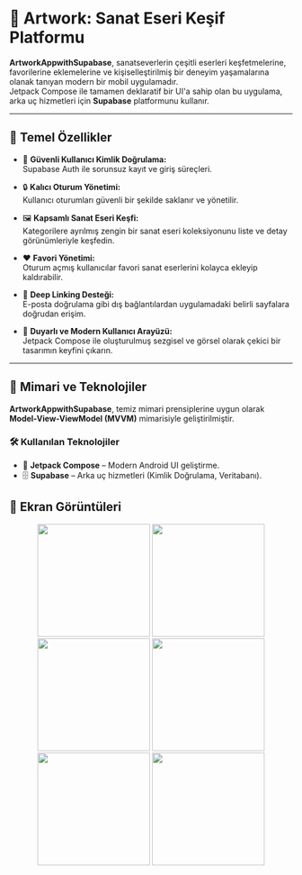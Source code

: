 # 🎨 Artwork: Sanat Eseri Keşif Platformu

**ArtworkAppwithSupabase**, sanatseverlerin çeşitli eserleri keşfetmelerine, favorilerine eklemelerine ve kişiselleştirilmiş bir deneyim yaşamalarına olanak tanıyan modern bir mobil uygulamadır.  
Jetpack Compose ile tamamen deklaratif bir UI'a sahip olan bu uygulama, arka uç hizmetleri için **Supabase** platformunu kullanır.

---

## 🚀 Temel Özellikler

- 🔐 **Güvenli Kullanıcı Kimlik Doğrulama:**  
  Supabase Auth ile sorunsuz kayıt ve giriş süreçleri.

- 🔒 **Kalıcı Oturum Yönetimi:**  
  Kullanıcı oturumları güvenli bir şekilde saklanır ve yönetilir.

- 🖼️ **Kapsamlı Sanat Eseri Keşfi:**  
  Kategorilere ayrılmış zengin bir sanat eseri koleksiyonunu liste ve detay görünümleriyle keşfedin.

- ❤️ **Favori Yönetimi:**  
  Oturum açmış kullanıcılar favori sanat eserlerini kolayca ekleyip kaldırabilir.

- 🔗 **Deep Linking Desteği:**  
  E-posta doğrulama gibi dış bağlantılardan uygulamadaki belirli sayfalara doğrudan erişim.

- 📱 **Duyarlı ve Modern Kullanıcı Arayüzü:**  
  Jetpack Compose ile oluşturulmuş sezgisel ve görsel olarak çekici bir tasarımın keyfini çıkarın.

---

## 🧱 Mimari ve Teknolojiler

**ArtworkAppwithSupabase**, temiz mimari prensiplerine uygun olarak **Model-View-ViewModel (MVVM)** mimarisiyle geliştirilmiştir.

### 🛠️ Kullanılan Teknolojiler

- 🧩 **Jetpack Compose** – Modern Android UI geliştirme.
- 🗄️ **Supabase** – Arka uç hizmetleri (Kimlik Doğrulama, Veritabanı).


## 📸 Ekran Görüntüleri
<p align="center">
  <img src="https://github.com/user-attachments/assets/eea08d0a-5454-4728-b3ee-030aaeafd8fc" width="200" />
  <img src="https://github.com/user-attachments/assets/5f173764-d1e9-4654-9ad1-1db85fca7280" width="200" />
  <img src="https://github.com/user-attachments/assets/95a86ed8-2831-4dda-998c-aaf065e59d0c" width="200" />
  <img src="https://github.com/user-attachments/assets/f7c8658b-11b5-44ec-91cb-3cf97df98c78" width="200" />
  <img src="https://github.com/user-attachments/assets/fdd3e2e1-fc87-47e2-9ff2-16eb579c13eb" width="200" />
  <img src="https://github.com/user-attachments/assets/02801ade-c664-4c9a-a316-2d6b7f7f4ebf" width="200" />
</p>
